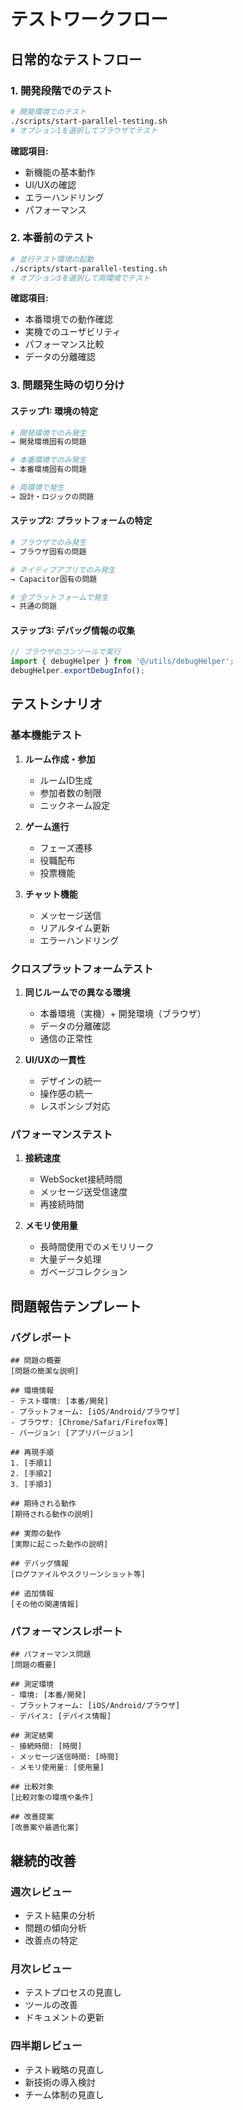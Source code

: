 # テストワークフロー

## 日常的なテストフロー

### 1. 開発段階でのテスト

```bash
# 開発環境でのテスト
./scripts/start-parallel-testing.sh
# オプション1を選択してブラウザでテスト
```

**確認項目:**
- 新機能の基本動作
- UI/UXの確認
- エラーハンドリング
- パフォーマンス

### 2. 本番前のテスト

```bash
# 並行テスト環境の起動
./scripts/start-parallel-testing.sh
# オプション3を選択して両環境でテスト
```

**確認項目:**
- 本番環境での動作確認
- 実機でのユーザビリティ
- パフォーマンス比較
- データの分離確認

### 3. 問題発生時の切り分け

#### ステップ1: 環境の特定
```bash
# 開発環境でのみ発生
→ 開発環境固有の問題

# 本番環境でのみ発生
→ 本番環境固有の問題

# 両環境で発生
→ 設計・ロジックの問題
```

#### ステップ2: プラットフォームの特定
```bash
# ブラウザでのみ発生
→ ブラウザ固有の問題

# ネイティブアプリでのみ発生
→ Capacitor固有の問題

# 全プラットフォームで発生
→ 共通の問題
```

#### ステップ3: デバッグ情報の収集
```javascript
// ブラウザのコンソールで実行
import { debugHelper } from '@/utils/debugHelper';
debugHelper.exportDebugInfo();
```

## テストシナリオ

### 基本機能テスト

1. **ルーム作成・参加**
   - ルームID生成
   - 参加者数の制限
   - ニックネーム設定

2. **ゲーム進行**
   - フェーズ遷移
   - 役職配布
   - 投票機能

3. **チャット機能**
   - メッセージ送信
   - リアルタイム更新
   - エラーハンドリング

### クロスプラットフォームテスト

1. **同じルームでの異なる環境**
   - 本番環境（実機）+ 開発環境（ブラウザ）
   - データの分離確認
   - 通信の正常性

2. **UI/UXの一貫性**
   - デザインの統一
   - 操作感の統一
   - レスポンシブ対応

### パフォーマンステスト

1. **接続速度**
   - WebSocket接続時間
   - メッセージ送受信速度
   - 再接続時間

2. **メモリ使用量**
   - 長時間使用でのメモリリーク
   - 大量データ処理
   - ガベージコレクション

## 問題報告テンプレート

### バグレポート

```
## 問題の概要
[問題の簡潔な説明]

## 環境情報
- テスト環境: [本番/開発]
- プラットフォーム: [iOS/Android/ブラウザ]
- ブラウザ: [Chrome/Safari/Firefox等]
- バージョン: [アプリバージョン]

## 再現手順
1. [手順1]
2. [手順2]
3. [手順3]

## 期待される動作
[期待される動作の説明]

## 実際の動作
[実際に起こった動作の説明]

## デバッグ情報
[ログファイルやスクリーンショット等]

## 追加情報
[その他の関連情報]
```

### パフォーマンスレポート

```
## パフォーマンス問題
[問題の概要]

## 測定環境
- 環境: [本番/開発]
- プラットフォーム: [iOS/Android/ブラウザ]
- デバイス: [デバイス情報]

## 測定結果
- 接続時間: [時間]
- メッセージ送信時間: [時間]
- メモリ使用量: [使用量]

## 比較対象
[比較対象の環境や条件]

## 改善提案
[改善案や最適化案]
```

## 継続的改善

### 週次レビュー
- テスト結果の分析
- 問題の傾向分析
- 改善点の特定

### 月次レビュー
- テストプロセスの見直し
- ツールの改善
- ドキュメントの更新

### 四半期レビュー
- テスト戦略の見直し
- 新技術の導入検討
- チーム体制の見直し
